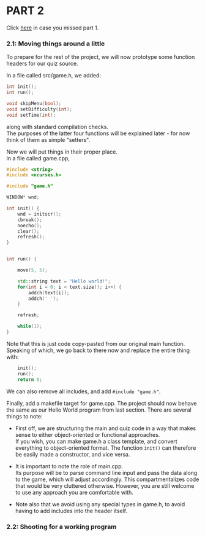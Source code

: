 # PART 2

Click [here](../part1) in case you missed part 1.

### 2.1: Moving things around a little
To prepare for the rest of the project, we will now prototype some function headers for our quiz source. 

In a file called src/game.h, we added:
```c++
int init();
int run();

void skipMenu(bool);
void setDifficulty(int);
void setTime(int);
```
along with standard compilation checks.  
The purposes of the latter four functions will be explained later - for now think of them as simple "setters".

Now we will put things in their proper place.  
In a file called game.cpp, 
```c++
#include <string>
#include <ncurses.h>

#include "game.h"

WINDOW* wnd;

int init() {
    wnd = initscr();
    cbreak();
    noecho();
    clear();
    refresh();
}


int run() {

    move(5, 5);

    std::string text = "Hello world!";
    for(int i = 0; i < text.size(); i++) {
        addch(text[i]);
        addch(' ');
    }

    refresh;

    while(1);
}
```
Note that this is just code copy-pasted from our original main function.  
Speaking of which, we go back to there now and replace the entire thing with:
```c++
    init();
    run();
    return 0;
```
We can also remove all includes, and add ```#include "game.h"```.  

Finally, add a makefile target for game.cpp. 
The project should now behave the same as our Hello World program from last section.
There are several things to note:

- First off, we are structuring the main and quiz code in a way that makes sense to either object-oriented or functional approaches.  
If you wish, you can make game.h a class template, and convert everything to object-oriented format.
The function ```init()``` can therefore be easily made a constructor, and vice versa.

- It is important to note the role of main.cpp.  
Its purpose will be to parse command line input and pass the data along to the game, which will adjust accordingly.
This compartmentalizes code that would be very cluttered otherwise.  However, you are still welcome to use any approach you are comfortable with.

- Note also that we avoid using any special types in game.h, to avoid having to add includes into the header itself.

### 2.2: Shooting for a working program

